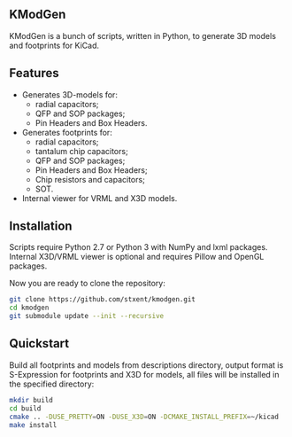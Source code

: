 KModGen
-------

KModGen is a bunch of scripts, written in Python, to generate 3D models and footprints for KiCad.

Features
--------

* Generates 3D-models for:
  - radial capacitors;
  - QFP and SOP packages;
  - Pin Headers and Box Headers.
* Generates footprints for:
  - radial capacitors;
  - tantalum chip capacitors;
  - QFP and SOP packages;
  - Pin Headers and Box Headers;
  - Chip resistors and capacitors;
  - SOT.
* Internal viewer for VRML and X3D models.

Installation
------------

Scripts require Python 2.7 or Python 3 with NumPy and lxml packages. Internal X3D/VRML viewer is optional and requires Pillow and OpenGL packages.

Now you are ready to clone the repository:

```sh
git clone https://github.com/stxent/kmodgen.git
cd kmodgen
git submodule update --init --recursive
```

Quickstart
----------

Build all footprints and models from descriptions directory, output format is S-Expression for footprints and X3D for models, all files will be installed in the specified directory:

```sh
mkdir build
cd build
cmake .. -DUSE_PRETTY=ON -DUSE_X3D=ON -DCMAKE_INSTALL_PREFIX=~/kicad
make install
```

